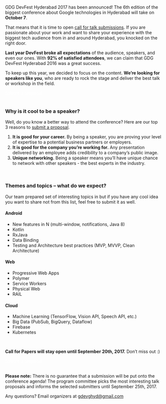 GDG DevFest Hyderabad 2017 has been announced! The 6th edition of the biggest conference about Google technologies in Hyderabad will take on **October 7**.

That means that it is time to open [call for talk submissions](http://bit.ly/df16-c4p). If you are passionate about your work and want to share your experience with the biggest tech audience from in and around Hyderabad, you knocked on the right door.

**Last year DevFest broke all expectations** of the audience, speakers, and even our ones. With **92% of satisfied attendees**, we can claim that GDG DevFest Hyderabad 2016 was a great success.


To keep up this year, we decided to focus on the content. **We’re looking for speakers like you**, who are ready to rock the stage and deliver the best talk or workshop in the field.
<div class="text-center">
<a href="http://bit.ly/df16-c4p" target="_blank" class="style-scope header-content" style="color: white; ">
  <paper-button class="primary style-scope header-content x-scope paper-button-0" raised="" role="button" tabindex="0" animated="" aria-disabled="false" elevation="1">Submit a proposal</paper-button>
</a>
</div>

<br/>

### Why is it cool to be a speaker?

Well, do you know a better way to attend the conference? Here are our top 3 reasons to [submit a proposal](http://bit.ly/df16-c4p).

1. **It is good for your career.** By being a speaker, you are proving your level of expertise to a potential business partners or employers.
2. **It is good for the company you’re working for.** Any presentation delivered by an employee adds credibility to a company’s public image.
3. **Unique networking.** Being a speaker means you’ll have unique chance to network with other speakers - the best experts in the industry.

<br/>

### Themes and topics – what do we expect?

Our team prepared set of interesting topics in but if you have any cool idea you want to share not from this list, feel free to submit it as well.

#### Android
* New features in N (multi-window, notifications, Java 8)
* Kotlin
* RxJava
* Data Binding
* Testing and Architecture best practices (MVP, MVVP, Clean Architecture)

#### Web
* Progressive Web Apps
* Polymer
* Service Workers
* Physical Web
* RAIL

#### Cloud
* Machine Learning (TensorFlow, Vision API, Speech API, etc.)
* Big Data (PubSub, BigQuery, Dataflow)
* Firebase
* Kubernetes

<br/>

**Call for Papers will stay open until September 20th, 2017.** Don’t miss out :)

<div class="text-center">
<a href="http://bit.ly/df16-c4p" target="_blank" class="style-scope header-content" style="color: white; ">
  <paper-button class="primary style-scope header-content x-scope paper-button-0" raised="" role="button" tabindex="0" animated="" aria-disabled="false" elevation="1">Submit a proposal</paper-button>
</a>
</div>
<br/>

**Please note:** There is no guarantee that a submission will be put onto the conference agenda! The program committee picks the most interesting talk proposals and informs the selected submitters until September 25th, 2017.

Any questions? Email organizers at [gdevghyd@gmail.com](mailto:gdevghyd@gmail.com)



